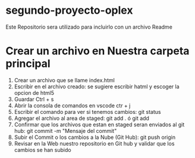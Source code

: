 # segundo-proyecto-oplex
Este Repositorio sera utilizado para incluirlo con un archivo Readme

# Crear un archivo en Nuestra carpeta principal

1) Crear un archivo que se llame index.html
2) Escribir en el archivo creado: se sugiere escribir hatml y escoger la opcion de html5
3) Guardar Ctrl + s
4) Abrir la consola de comandos en vscode ctr + j
5) Escribir el comando para ver si tenemos cambios: git status
6) Agregar el archivo al area de staged: git add . ó git add <Nombre-Archivo>
7) Confirmar que los archivos que estan en staged seran enviados al git hub: git commit -m "Mensaje del commit"
8) Subir el Commit o los cambios a la Nube (Git Hub): git push origin <Nombre-de-la-rama>
9) Revisar en la Web nuestro repositorio en Git hub y validar que los cambios se han subido




